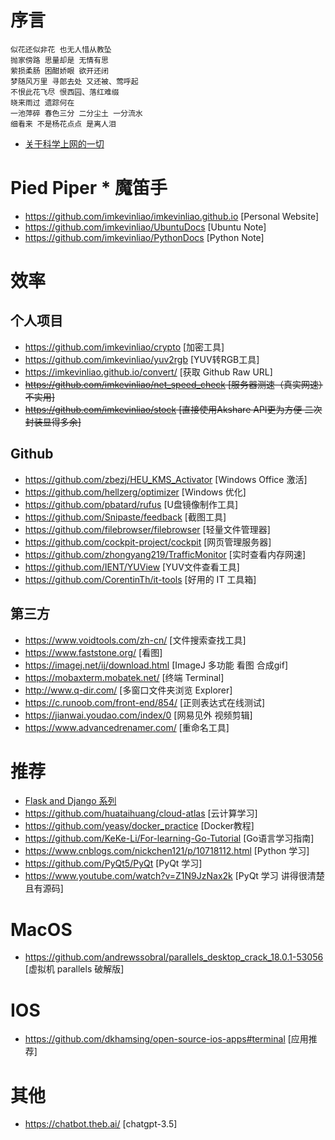 # 序言
```
似花还似非花 也无人惜从教坠
抛家傍路 思量却是 无情有思
萦损柔肠 困酣娇眼 欲开还闭
梦随风万里 寻郎去处 又还被、莺呼起
不恨此花飞尽 恨西园、落红难缀
晓来雨过 遗踪何在
一池萍碎 春色三分 二分尘土 一分流水
细看来 不是杨花点点 是离人泪
```
- [关于科学上网的一切](./markdown/v2ray.md)

# Pied Piper * 魔笛手
- <https://github.com/imkevinliao/imkevinliao.github.io> [Personal Website]
- <https://github.com/imkevinliao/UbuntuDocs> [Ubuntu Note]
- <https://github.com/imkevinliao/PythonDocs> [Python Note]
# 效率
## 个人项目
- <https://github.com/imkevinliao/crypto> [加密工具]
- <https://github.com/imkevinliao/yuv2rgb> [YUV转RGB工具]
- <https://imkevinliao.github.io/convert/> [获取 Github Raw URL]
- ~~<https://github.com/imkevinliao/net_speed_check> [服务器测速（真实网速）不实用]~~
- ~~<https://github.com/imkevinliao/stock> [直接使用Akshare API更为方便 二次封装显得多余]~~
## Github
- <https://github.com/zbezj/HEU_KMS_Activator> [Windows Office 激活]
- <https://github.com/hellzerg/optimizer> [Windows 优化]
- <https://github.com/pbatard/rufus> [U盘镜像制作工具]
- <https://github.com/Snipaste/feedback> [截图工具]
- <https://github.com/filebrowser/filebrowser> [轻量文件管理器]
- <https://github.com/cockpit-project/cockpit> [网页管理服务器]
- <https://github.com/zhongyang219/TrafficMonitor> [实时查看内存网速]
- <https://github.com/IENT/YUView> [YUV文件查看工具]
- <https://github.com/CorentinTh/it-tools> [好用的 IT 工具箱]
## 第三方
- <https://www.voidtools.com/zh-cn/> [文件搜索查找工具]
- <https://www.faststone.org/> [看图]
- <https://imagej.net/ij/download.html> [ImageJ 多功能 看图 合成gif]
- <https://mobaxterm.mobatek.net/> [终端 Terminal]
- <http://www.q-dir.com/> [多窗口文件夹浏览 Explorer]
- <https://c.runoob.com/front-end/854/> [正则表达式在线测试]
- <https://jianwai.youdao.com/index/0> [网易见外 视频剪辑]
- <https://www.advancedrenamer.com/> [重命名工具]
# 推荐
- [Flask and Django 系列](./markdown/website.md)
- <https://github.com/huataihuang/cloud-atlas> [云计算学习]
- <https://github.com/yeasy/docker_practice> [Docker教程]
- <https://github.com/KeKe-Li/For-learning-Go-Tutorial> [Go语言学习指南]
- <https://www.cnblogs.com/nickchen121/p/10718112.html> [Python 学习]
- <https://github.com/PyQt5/PyQt> [PyQt 学习]
- <https://www.youtube.com/watch?v=Z1N9JzNax2k> [PyQt 学习 讲得很清楚且有源码]
# MacOS
- <https://github.com/andrewssobral/parallels_desktop_crack_18.0.1-53056> [虚拟机 parallels 破解版]
# IOS
- <https://github.com/dkhamsing/open-source-ios-apps#terminal> [应用推荐]
# 其他
- <https://chatbot.theb.ai/> [chatgpt-3.5]
